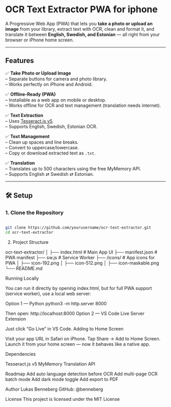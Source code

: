 # OCR Text Extractor PWA for iphone

A Progressive Web App (PWA) that lets you **take a photo or upload an image** from your library, extract text with OCR, clean and format it, and translate it between **English, Swedish, and Estonian** — all right from your browser or iPhone home screen.

---

## Features

✅ **Take Photo or Upload Image**  
– Separate buttons for camera and photo library.  
– Works perfectly on iPhone and Android.  

✅ **Offline-Ready (PWA)**  
– Installable as a web app on mobile or desktop.  
– Works offline for OCR and text management (translation needs internet).  

✅ **Text Extraction**  
– Uses [Tesseract.js v5](https://github.com/naptha/tesseract.js).  
– Supports English, Swedish, Estonian OCR. 

✅ **Text Management**  
– Clean up spaces and line breaks.  
– Convert to uppercase/lowercase.  
– Copy or download extracted text as `.txt`.

✅ **Translation**  
– Translates up to 500 characters using the free MyMemory API.  
– Supports English ⇄ Swedish ⇄ Estonian.

---

## 🛠️ Setup

### 1. Clone the Repository

```bash

git clone https://github.com/yourusername/ocr-text-extractor.git
cd ocr-text-extractor
```
2. Project Structure

ocr-text-extractor/
│
├── index.html          # Main App UI
├── manifest.json       # PWA manifest
├── sw.js               # Service Worker
├── /icons/             # App icons for PWA
│   ├── icon-192.png
│   ├── icon-512.png
│   ├── icon-maskable.png
└── README.md


Running Locally

You can run it directly by opening index.html,
but for full PWA support (service worker), use a local web server:

Option 1 — Python
python3 -m http.server 8000

Then open:
http://localhost:8000
Option 2 — VS Code Live Server Extension

Just click “Go Live” in VS Code.
Adding to Home Screen

Visit your app URL in Safari on iPhone.
Tap Share → Add to Home Screen.
Launch it from your home screen — now it behaves like a native app.

Dependencies

Tesseract.js v5
MyMemory Translation API

Roadmap
Add auto language detection before OCR
Add multi-page OCR batch mode
Add dark mode toggle
Add export to PDF

Author
Lukas Benneberg
GitHub: @benneberg


License
This project is licensed under the MIT License
